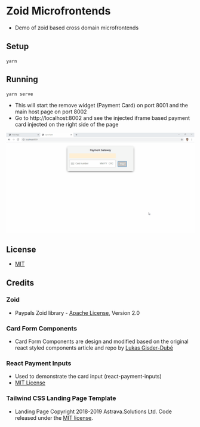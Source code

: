 # Zoid Microfrontends

- Demo of zoid based cross domain microfrontends

## Setup

```
yarn
```

## Running

```
yarn serve
```

- This will start the remove widget (Payment Card) on port 8001 and the main host page on port 8002
- Go to http://localhost:8002 and see the injected iframe based payment card injected on the right side of the page

![demo](./docs/zoid-demo.gif)

## License

- [MIT](./LICENSE)

## Credits

### Zoid

- Paypals Zoid library - [Apache License](https://github.com/krakenjs/zoid/blob/master/LICENSE.txt), Version 2.0

### Card Form Components

- Card Form Components are design and modified based on the original react styled components article and repo by [Lukas Gisder-Dubé](https://github.com/gisderdube/react-component-system)

### React Payment Inputs

- Used to demonstrate the card input (react-payment-inputs)
- [MIT License](https://github.com/medipass/react-payment-inputs)

### Tailwind CSS Landing Page Template

- Landing Page Copyright 2018-2019 Astrava.Solutions Ltd. Code released under the [MIT license](https://github.com/tailwindtoolbox/Landing-Page/blob/master/LICENSE).
